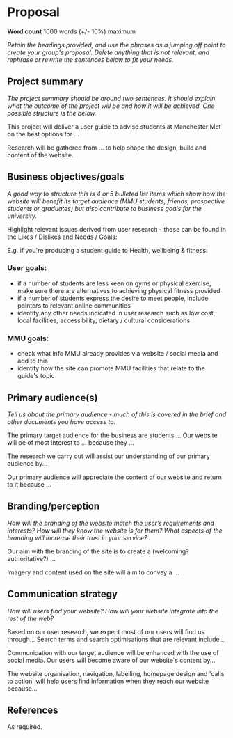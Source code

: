 # Proposal

**Word count** 1000 words (+/- 10%) maximum

_Retain the headings provided, and use the phrases as a jumping off point to create your group's proposal. Delete anything that is not relevant, and rephrase or rewrite the sentences below to fit your needs._ 

## Project summary

_The project summary should be around two sentences. It should explain what the outcome of the project will be and how it will be achieved. One possible structure is the below._

This project will deliver a user guide to advise students at Manchester Met on the best options for ...

Research will be gathered from ... to help shape the design, build and content of the website.

## Business objectives/goals

_A good way to structure this is 4 or 5 bulleted list items which show how the website will benefit its target audience (MMU students, friends, prospective students or graduates)  but also contribute to business goals for the university._

Highlight relevant issues derived from user research - these can be found in the Likes / Dislikes and Needs / Goals: 

E.g. if you're producing a student guide to Health, wellbeing & fitness:
### User goals:
- if a number of students are less keen on gyms or physical exercise, make sure there are alternatives to achieving physical fitness provided
- if a number of students express the desire to meet people, include pointers to relevant online communities
- identify any other needs indicated in user research such as low cost, local facilities, accessibility, dietary / cultural considerations
### MMU goals:
- check what info MMU already provides via website / social media and add to this
- identify how the site can promote MMU facilities that relate to the guide's topic


## Primary audience(s)

_Tell us about the primary audience - much of this is covered in the brief and other documents you have access to._

The primary target audience for the business are students ... Our website will be of most interest to ... because they ...

The research we carry out will assist our understanding of our primary audience by...

Our primary audience will appreciate the content of our website and return to it because ...

## Branding/perception

_How will the branding of the website match the user’s requirements and interests? How will they know the website is for them? What aspects of the branding will increase their trust in your service?_

Our aim with the branding of the site is to create a (welcoming? authoritative?) ...

Imagery and content used on the site will aim to convey a ...

## Communication strategy

_How will users find your website? How will your website integrate into the rest of the web?_

Based on our user research, we expect most of our users will find us through... Search terms and search optimisations that are relevant include...

Communication with our target audience will be enhanced with the use of social media. Our users will become aware of our website's content by...

The website organisation, navigation, labelling, homepage design and 'calls to action' will help users find information when they reach our website because...

## References

As required.
